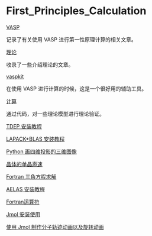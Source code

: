 # First_Principles_Calculation

[VASP](VASP.md)

记录了有关使用 VASP 进行第一性原理计算的相关文章。

[理论](理论.md)

收录了一些介绍理论的文章。

[vaspkit](vaspkit.md)

在使用 VASP 进行计算的时候，这是一个很好用的辅助工具。

[计算](计算.md)

通过代码，对一些理论模型进行理论验证。

[TDEP 安装教程](https://tiandijunhao.github.io/2020/06/24/tdep-an-zhuang/)

[LAPACK+BLAS 安装教程](https://tiandijunhao.github.io/2020/06/24/blas-lapack-an-zhuang/)

[Python 画四维投影的三维图像](https://tiandijunhao.github.io/2020/05/11/python-hua-si-wei-tou-ying-de-san-wei-tu/)

[晶体的单晶声速](https://tiandijunhao.github.io/2020/05/05/jing-ti-de-dan-jing-sheng-su-ji-suan-gong-shi/)

[Fortran 三角方程求解](https://tiandijunhao.github.io/2020/05/02/fortran-san-jiao-fang-cheng-qiu-jie/)

[AELAS 安装教程](https://tiandijunhao.github.io/2020/04/26/aelas-an-zhuang-jiao-cheng/)

[Fortran运算符](https://tiandijunhao.github.io/2020/04/22/fortran-yun-suan-fu-zong-jie/)

[Jmol 安装使用](https://blog.shishiruqi.com/2019/08/19/jmol-install/)

[使用 Jmol 制作分子轨迹动画以及旋转动画](https://blog.shishiruqi.com/2019/08/19/Jmol-gif/)